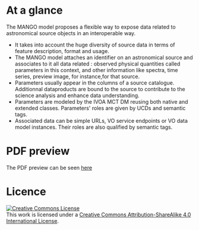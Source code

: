 
# At a glance

The MANGO model proposes a flexible way to expose data related to astronomical source objects in an interoperable way.
- It takes into account the huge diversity of source data in terms of feature description, format and usage.
- The MANGO model attaches an identifier on an astronomical source and associates to it all data related : observed physical quantities called parameters in this context, and other information like spectra, time series, preview image, for instance,for that source.
- Parameters usually appear in the columns of a source catalogue. Additionnal dataproducts are bound to the source to contribute to the science analysis and enhance data understanding.
- Parameters are modeled by the IVOA MCT DM reusing both native and extended classes. Parameters' roles are given by UCDs and semantic tags.
- Associated data can be simple URLs, VO service endpoints or VO data model instances. Their roles are also qualified by semantic tags.

# PDF preview

The PDF preview can be seen [here](https://github.com/ivoa-std/CAB-MSD/releases/download/auto-pdf-preview/MANGO-draft.pdf)

# Licence

<a rel="license" href="http://creativecommons.org/licenses/by-sa/4.0/">
  <img alt="Creative Commons License" style="border-width:0" src="https://i.creativecommons.org/l/by-sa/4.0/88x31.png" /></a>
  <br />
  This work is licensed under a <a rel="license" href="http://creativecommons.org/licenses/by-sa/4.0/">
  Creative Commons Attribution-ShareAlike 4.0 International License</a>.
  
